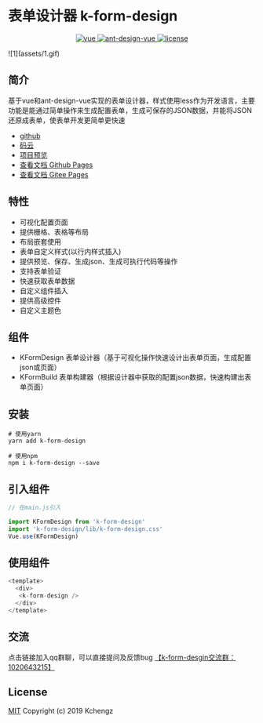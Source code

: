 


# 表单设计器 k-form-design

<p align="center">
  <a href="https://github.com/vuejs/vue">
    <img src="https://img.shields.io/badge/vue-2.6.10-brightgreen.svg" alt="vue">
  </a>
  <a href="https://github.com/vueComponent/ant-design-vue">
    <img src="https://img.shields.io/badge/Ant%20Design%20Vue-1.3.14-blue" alt="ant-design-vue">
  </a>
  <a href="https://github.com/Kchengz/k-form-design/blob/master/LICENSE">
    <img src="https://img.shields.io/github/license/mashape/apistatus.svg" alt="license">
  </a>
</p>
![1](assets/1.gif)

## 简介

基于vue和ant-design-vue实现的表单设计器，样式使用less作为开发语言，主要功能是能通过简单操作来生成配置表单，生成可保存的JSON数据，并能将JSON还原成表单，使表单开发更简单更快速

- [github](https://github.com/Kchengz/k-form-design)
- [码云](https://gitee.com/kcz66/k-form-design)
- [项目预览](http://cdn.kcz66.com/k-form-design.html)
- [查看文档 Github Pages](http://www.kcz66.com/k-form-design/#/)
- [查看文档 Gitee Pages](http://kcz66.gitee.io/k-form-design/#/)

## 特性
- 可视化配置页面
- 提供栅格、表格等布局
- 布局嵌套使用
- 表单自定义样式(以行内样式插入)
- 提供预览、保存、生成json、生成可执行代码等操作
- 支持表单验证
- 快速获取表单数据
- 自定义组件插入
- 提供高级控件
- 自定义主题色

## 组件
- KFormDesign 表单设计器（基于可视化操作快速设计出表单页面，生成配置json或页面）
- KFormBuild 表单构建器（根据设计器中获取的配置json数据，快速构建出表单页面）



## 安装
```
# 使用yarn 
yarn add k-form-design

# 使用npm 
npm i k-form-design --save
```

## 引入组件
``` javascript
// 在main.js引入

import KFormDesign from 'k-form-design'
import 'k-form-design/lib/k-form-design.css'
Vue.use(KFormDesign)
```

## 使用组件
``` javascript
<template>
  <div>
   <k-form-design />
  </div>
</template>
```

<!-- <p style="color:#ca6820;">
说明，该项目已经把所有需要的依赖全部打包了，包括UI组件，无需额外引入依赖即可使用，但是包的体积增大了许多
</p>	 -->


<!-- 
![1.jpg](https://i.loli.net/2019/09/29/X2h9Kji5HpC6ZdB.png)
![2.jpg](https://i.loli.net/2019/09/29/OzBGS6F2ZmflMCw.png)
![3.jpg](https://i.loli.net/2019/09/29/oYOjwT3qUr2SMmA.png)
![4.jpg](https://i.loli.net/2019/09/29/JtCDZELxe3r5ARl.png)
![5.jpg](https://i.loli.net/2019/09/29/NTGmdoDPXvqHJMe.png) -->
<!-- ## 支持
如果你发现了新的bug或者有新的feature request，请新建一个issue -->
## 交流
点击链接加入qq群聊，可以直接提问及反馈bug
[【k-form-desgin交流群：1020643215】](https://jq.qq.com/?_wv=1027&k=5BeoFAr)

License
---
[MIT](https://github.com/Kchengz/k-form-design/blob/master/LICENSE)
Copyright (c) 2019 Kchengz